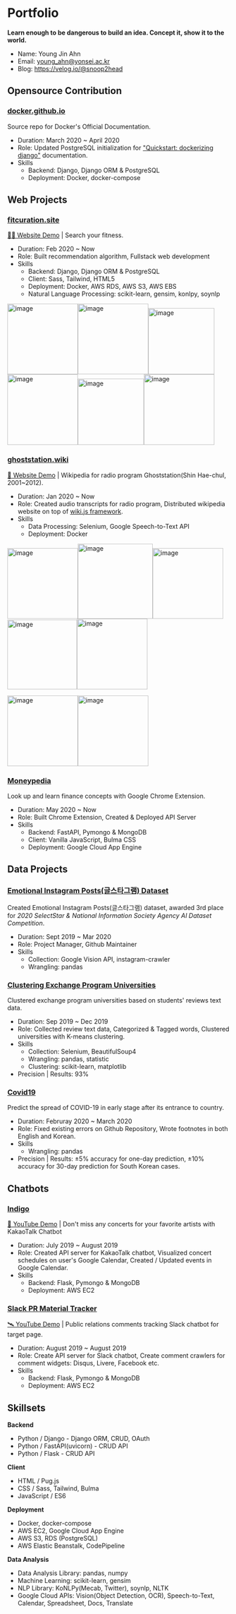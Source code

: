 # Portfolio

**Learn enough to be dangerous to build an idea. Concept it, show it to the world.**

* Name: Young Jin Ahn
* Email: young_ahn@yonsei.ac.kr
* Blog: https://velog.io/@snoop2head

## Opensource Contribution

### [docker.github.io](https://github.com/docker/docker.github.io)

Source repo for Docker's Official Documentation.

* Duration: March 2020 ~ April 2020
* Role: Updated PostgreSQL initialization for ["Quickstart: dockerizing django"](https://github.com/docker/docker.github.io/pull/10624) documentation.
* Skills
  * Backend: Django, Django ORM & PostgreSQL
  * Deployment: Docker, docker-compose

## Web Projects

### [fitcuration.site](https://github.com/fitcuration)

[🏋️‍♂️ Website Demo](http://fitcuration.site/) | Search your fitness.

* Duration: Feb 2020 ~ Now
* Role: Built recommendation algorithm, Fullstack web development
* Skills
  * Backend: Django, Django ORM & PostgreSQL
  * Client: Sass, Tailwind, HTML5
  * Deployment: Docker, AWS RDS, AWS S3, AWS EBS
  * Natural Language Processing: scikit-learn, gensim, konlpy, soynlp

<img width="160" alt="image" src="./images/fit_1_home_1.jpg"><img width="160" alt="image" src="./images/fit_2_search_1.jpg"><img width="150" alt="image" src="./images/fit_3_exercise_specific.jpg"><img width="160" alt="image" src="./images/fit_5_category.jpg"><img width="150" alt="image" src="./images/fit_5_category_2.jpg"><img width="160" alt="image" src="./images/fit_4_user.jpg">

### [ghoststation.wiki](https://github.com/ghoststation)

[👻 Website Demo](http://ec2-54-180-118-197.ap-northeast-2.compute.amazonaws.com/ko/home) | Wikipedia for radio program Ghoststation(Shin Hae-chul,  2001~2012).

* Duration: Jan 2020 ~ Now
* Role: Created audio transcripts for radio program, Distributed wikipedia website on top of [wiki.js framework](https://github.com/Requarks/wiki).
* Skills
  * Data Processing: Selenium, Google Speech-to-Text API
  * Deployment: Docker

<img width="160" alt="image" src="./images/ghost_1_1home.jpg"><img width="170" alt="image" src="./images/ghost_1_edit.jpg"><img width="160" alt="image" src="./images/ghost2-queries.jpg"><img width="158" alt="image" src="./images/ghost2-transcript_page.jpg"><img width="160" alt="image" src="./images/ghost6_comments.jpg">

<img width="160" alt="image" src="./images/ghost3_login.jpg"><img width="160" alt="image" src="./images/ghost4_personal_page.jpg">

### [Moneypedia](https://github.com/Moneypedia/finance-extension)

Look up and learn finance concepts with Google Chrome Extension.

* Duration: May 2020 ~ Now
* Role: Built Chrome Extension, Created & Deployed API Server
* Skills
  * Backend: FastAPI, Pymongo & MongoDB
  * Client: Vanilla JavaScript, Bulma CSS
  * Deployment: Google Cloud App Engine

## Data Projects

### [Emotional Instagram Posts(글스타그램) Dataset](https://github.com/Keracorn/geulstagram)

Created Emotional Instagram Posts(글스타그램) dataset, awarded 3rd place for *2020 SelectStar & National Information Society Agency AI Dataset Competition*.

* Duration: Sept 2019 ~ Mar 2020
* Role: Project Manager, Github Maintainer
* Skills
  * Collection: Google Vision API, instagram-crawler
  * Wrangling: pandas

### [Clustering Exchange Program Universities](https://github.com/snoop2head/OIA_Text_Wrangling/blob/master/안영진_2015190122_정보처리연습_최종보고서.pdf)

Clustered exchange program universities based on students' reviews text data.

* Duration: Sep 2019  ~ Dec 2019
* Role: Collected review text data, Categorized & Tagged words, Clustered universities with K-means clustering.
* Skills
  * Collection: Selenium, BeautifulSoup4
  * Wrangling: pandas, statistic
  * Clustering: scikit-learn, matplotlib
* Precision | Results: 93%

###  [Covid19](https://github.com/Rank23/COVID19)

Predict the spread of COVID-19 in early stage after its entrance to country.

* Duration: Februray 2020 ~ March 2020
* Role: Fixed existing errors on Github Repository, Wrote footnotes in both English and Korean.
* Skills
  * Wrangling: pandas
* Precision | Results: ±5% accuracy for one-day prediction, ±10% accuracy for 30-day prediction for South Korean cases.

## Chatbots

### [Indigo](https://github.com/snoop2head/indigo)

[🎹 YouTube Demo](https://www.youtube.com/watch?v=uIOWqumaOD4) | Don't miss any concerts for your favorite artists with KakaoTalk Chatbot

* Duration: July 2019 ~ August 2019
* Role: Created API server for KakaoTalk chatbot, Visualized concert schedules on user's Google Calendar, Created / Updated events in Google Calendar.
* Skills
  * Backend: Flask, Pymongo & MongoDB
  * Deployment: AWS EC2

### [Slack PR Material Tracker](https://github.com/snoop2head/comments_tracker)

[🛰 YouTube Demo](https://youtu.be/15vnPbewoLw) | Public relations comments tracking Slack chatbot for target page.

* Duration: August 2019 ~ August 2019
* Role: Create API server for Slack chatbot, Create comment crawlers for comment widgets: Disqus, Livere, Facebook etc.
* Skills
  * Backend: Flask, Pymongo & MongoDB
  * Deployment: AWS EC2

## Skillsets

**Backend**

* Python / Django - Django ORM, CRUD, OAuth
* Python / FastAPI(uvicorn) - CRUD API
* Python / Flask - CRUD API

**Client**

* HTML / Pug.js
* CSS / Sass, Tailwind, Bulma
* JavaScript / ES6

**Deployment**

* Docker, docker-compose
* AWS EC2, Google Cloud App Engine
* AWS S3, RDS (PostgreSQL)
* AWS Elastic Beanstalk, CodePipeline

**Data Analysis**

* Data Analysis Library: pandas, numpy
* Machine Learning: scikit-learn, gensim
* NLP Library: KoNLPy(Mecab, Twitter), soynlp, NLTK
* Google Cloud APIs: Vision(Object Detection, OCR), Speech-to-Text, Calendar, Spreadsheet, Docs, Translate